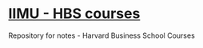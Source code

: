 # [IIMU - HBS courses](https://patilpushkarp.github.io/harvard_business_school/)
Repository for notes - Harvard Business School Courses
